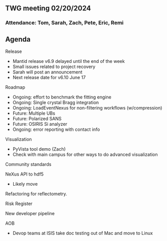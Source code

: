 ## TWG meeting 02/20/2024

### Attendance: Tom, Sarah, Zach, Pete, Eric, Remi

## Agenda
Release
- Mantid release v6.9 delayed until the end of the week
- Small issues related to project recovery
- Sarah will post an announcement
- Next release date for v6.10 June 17
  
Roadmap
- Ongoing: effort to benchmark the fitting engine
- Ongoing: Single crystal Bragg integration
- Ongoing: LoadEventNexus for non-filtering workflows (w/compression)
- Future: Multiple UBs
- Future: Polarized SANS
- Future: OSIRIS Si analyzer
- Ongoing: error reporting with contact info
  
Visualization
- PyVista tool demo (Zach)
- Check with main campus for other ways to do advanced visualization
  
Community standards

NeXus API to hdf5
- Likely move

Refactoring for reflectometry.

Risk Register

New developer pipeline

AOB
- Devop teams at ISIS take doc testing out of Mac and move to Linux
